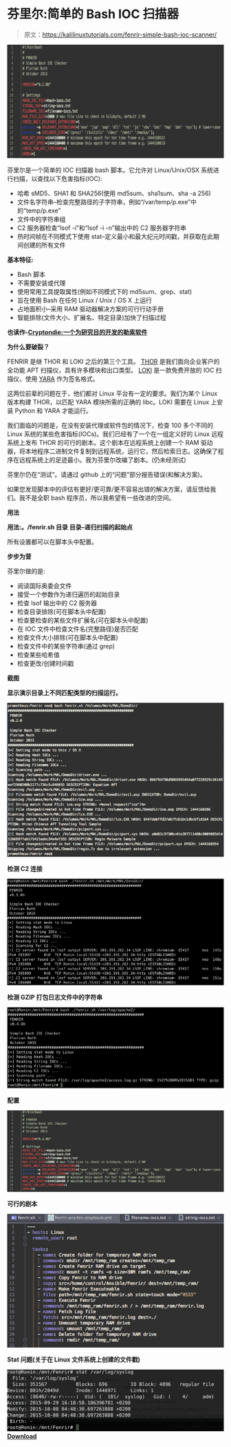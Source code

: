 # 芬里尔:简单的 Bash IOC 扫描器

> 原文：<https://kalilinuxtutorials.com/fenrir-simple-bash-ioc-scanner/>

[![Fenrir : Simple Bash IOC Scanner](img//e92a9301968a4bb3cad1c5390737a951.png "Fenrir : Simple Bash IOC Scanner")](https://1.bp.blogspot.com/-M8unP1e5roM/XZzlFRNpx-I/AAAAAAAAC2E/5S10S6avl_s7ne9qxJSyvEox3JQO5S2cACLcBGAsYHQ/s1600/Fenrir%2B%25281%2529.png)

芬里尔是一个简单的 IOC 扫描器 bash 脚本。它允许对 Linux/Unix/OSX 系统进行扫描，以查找以下危害指标(IOC):

*   哈希 sMD5、SHA1 和 SHA256(使用 md5sum、sha1sum、sha -a 256)
*   文件名字符串–检查完整路径的子字符串，例如“/var/temp/p.exe”中的“temp/p.exe”
*   文件中的字符串组
*   C2 服务器检查“lsof -i”和“lsof -i -n”输出中的 C2 服务器字符串
*   热时间帧在不同模式下使用 stat–定义最小和最大纪元时间戳，并获取在此期间创建的所有文件

**基本特征:**

*   Bash 脚本
*   不需要安装或代理
*   使用常用工具提取属性(例如不同模式下的 md5sum、grep、stat)
*   旨在使用 Bash 在任何 Linux / Unix / OS X 上运行
*   占地面积小–采用 RAM 驱动器解决方案的可行行动手册
*   智能排除(文件大小、扩展名、特定目录)加快了扫描过程

**也读作-[Cryptondie:一个为研究目的开发的勒索软件](https://kalilinuxtutorials.com/cryptondie-ransomware-developed-study-purposes/)**

**为什么要破裂？**

FENRIR 是继 THOR 和 LOKI 之后的第三个工具。 [THOR](http://www.bsk-consulting.de/apt-scanner-thor/) 是我们面向企业客户的全功能 APT 扫描仪，具有许多模块和出口类型。 [LOKI](https://github.com/Neo23x0/Loki) 是一款免费开放的 IOC 扫描仪，使用 [YARA](https://plusvic.github.io/yara/) 作为签名格式。

这两位前辈的问题在于，他们都对 Linux 平台有一定的要求。我们为某个 Linux 版本构建 THOR，以匹配 YARA 模块所需的正确的 libc。LOKI 需要在 Linux 上安装 Python 和 YARA 才能运行。

我们面临的问题是，在没有安装代理或软件包的情况下，检查 100 多个不同的 Linux 系统的某些危害指标(IOCs)。我们已经有了一个在一组定义好的 Linux 远程系统上发布 THOR 的可行的剧本。这个剧本在远程系统上创建一个 RAM 驱动器，将本地程序二进制文件复制到远程系统，运行它，然后检索日志。这确保了程序在远程系统上的足迹最小。我为芬里尔改编了剧本。(仍未经测试)

芬里尔仍在“测试”。请通过 github 上的“问题”部分报告错误(和解决方案)。

如果您发现脚本中的评估有更好/更可靠/更不容易出错的解决方案，请反馈给我们。我不是全职 bash 程序员，所以我希望有一些改进的空间。

**用法**

**用法:。/fenrir.sh 目录
目录–递归扫描的起始点**

所有设置都可以在脚本头中配置。

**步步为营**

芬里尔做的是:

*   阅读国际奥委会文件
*   接受一个参数作为递归遍历的起始目录
*   检查 lsof 输出中的 C2 服务器
*   检查目录排除(可在脚本头中配置)
*   检查要检查的某些文件扩展名(可在脚本头中配置)
*   在 IOC 文件中检查文件名(完整路径)是否匹配
*   检查文件大小排除(可在脚本头中配置)
*   检查文件中的某些字符串(通过 grep)
*   检查某些哈希值
*   检查更改/创建时间戳

**截图**

**显示演示目录上不同匹配类型的扫描运行。**

![](img//aa5b74d7ebd838343e886a47e9050984.png)

**检测 C2 连接**

![](img//3292a5330a7cd08144e9256d2fd43ed7.png)

**检测 GZIP 打包日志文件中的字符串**

![](img//e2d08737e06035a4fdc1432432012b06.png)

**配置**

![](img//1a63e18bc3be25e4b47612a250f9dadc.png)

**可行的剧本**

![](img//e24b40568cd4dbf8bac428e62e3135b5.png)

**Stat 问题(关于在 Linux 文件系统上创建的文件戳)**

![](img//8406d5df4dc3ae6bc66cb8f901a5cbcd.png)[**Download**](https://github.com/Neo23x0/Fenrir)